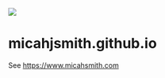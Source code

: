 [![][travis-img]][travis-url]

# micahjsmith.github.io

See <https://www.micahsmith.com>

[travis-img]: https://travis-ci.org/micahjsmith/micahjsmith.github.io.svg?branch=develop
[travis-url]: https://travis-ci.org/micahjsmith/micahjsmith.github.io
